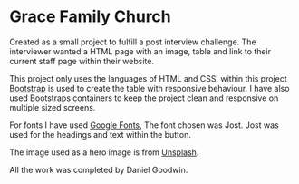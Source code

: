 # Grace Family Church

Created as a small project to fulfill a post interview challenge. The interviewer wanted a HTML page with an image, table and link to their current staff page within their website.

This project only uses the languages of HTML and CSS, within this project [Bootstrap](https://getbootstrap.com/) is used to create the table with responsive behaviour. I have also used Bootstraps containers to keep the project clean and responsive on multiple sized screens. 

For fonts I have used [Google Fonts](https://fonts.google.com/), The font chosen was Jost. Jost was used for the headings and text within the button. 

The image used as a hero image is from [Unsplash](https://unsplash.com/).

All the work was completed by Daniel Goodwin. 